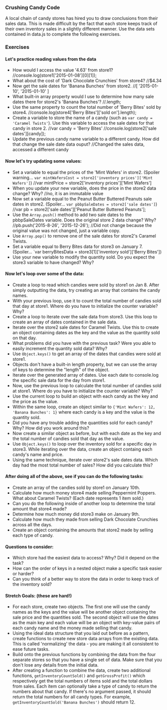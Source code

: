 ### Crushing Candy Code

A local chain of candy stores has hired you to draw conclusions from their sales data. This is made difficult by the fact that each store keeps track of their own inventory sales in a slightly different manner. Use the data sets contained in data.js to complete the following exercises.

### Exercises

#### Let's practice reading values from the data
 - How would I access the value '4.63' from store1?
 //console.log(store1['2015-01-08'][0][1]);
 - What about the cost of 'Dark Chocolate Crunchies' from store4?
 //$4.34
 - Now get the sale dates for 'Banana Bunches' from store2.
 //[ '2015-01-10', '2015-01-10' ]
 - What built-in array property would I use to determine how many sale dates there for store2's 'Banana Bunches'?
 //.length;
 - Use the same property to count the total number of 'Berry Bites' sold by store4.
 //console.log(store4['Berry Bites']['sold on'].length);
 - Create a variable to store the name of a candy (such as `var candy = 'Caramel Twists'`). Use this variable to access the sale dates for that candy in store 2.
//var candy = 'Berry Bites'
//console.log(store2['sale dates'][candy]);
 - Update the previous candy name variable to a different candy. How did that change the sale date data ouput?
 //Changed the sales data, accessed a different candy

#### Now let's try updating some values:
 - Set a variable to equal the prices of the 'Mint Wafers' in store2. (Spoiler warning... `var mintWafersCost = store2['inventory prices']['Mint Wafers']`)
 //var mintPrice = store2['inventory prices']['Mint Wafers']
 - When you update your new variable, does the price in the store2 data change? Why?
 //no, it is an immutable value
 - Now set a variable equal to the Peanut Butter Buttered Peanuts sale dates in store2. (Spoiler... `var pbbpSaleDates = store2['sale dates']`)
 //var pb = store2['sale dates']['Peanut Butter Buttered Peanuts'];
 - Use the `Array.push()` method to add two sale dates to the pbbpSaleDates variable. Does the original store 2 data change? Why?
 //pb.push('2015-8-26', '2015-12-26');
 //Did not change because the original value was not changed, just a variable copy.
 - Use `Array.pop()` to remove one of the sale dates for store2's Caramel Twists.
 - Set a variable equal to Berry Bites data for store3 on January 7. (Spoiler... `var berryBitesData = store3[1]['inventory sold']['Berry Bites'])
 - Use your new variable to modify the quantity sold. Do you expect the store3 variable to have changed? Why?

#### Now let's loop over some of the data:
 - Create a loop to read which candies were sold by store1 on Jan 8. After simply outputting the data, try creating an array that contains the candy names.
 - With your previous loop, use it to count the total number of candies sold that day at store1. Where do you have to initialize the counter variable? Why?
 - Create a loop to iterate over the sale data from store3. Use this loop to create an array of dates contained in the sale data.
 - Iterate over the store2 sale dates for Caramel Twists. Use this to create an object containing dates as the key and the value as the quantity sold on that day.
 - What problems did you have with the previous task? Were you able to easily increment the quantity sold data? Why?
 - Use `Object.keys()` to get an array of the dates that candies were sold at store1.
 - Objects don't have a built-in length property, but we can use the array of keys to determine the "length" of the object.
 - Iterate over the generated array of dates. Use each date to console.log the specific sale data for the day from store1.
 - Now, use the previous loop to calculate the total number of candies sold at store1. Where do you have to initialize the counter variable? Why?
 - Use the current loop to build an object with each candy as the key and the price as the value.
 - Within the same loop, create an object similar to `{'Mint Wafers': 12, 'Banana Bunches': 1}` where each candy is a key and the value is the quantity sold.
 - Did you have any trouble adding the quantities sold for each candy? Why? How did you work around this?
 - Now create a similar object as before, but with each date as the key and the total number of candies sold that day as the value.
 - Use `Object.keys()` to loop over the inventory sold for a specific day in store3. While iterating over the data, create an object containg each candy's name and price.
 - Using the same technique, iterate over store2's sale dates data. Which day had the most total number of sales? How did you calculate this?

#### After doing all of the above, see if you can do the following tasks:
 - Create an array of the candies sold by store1 on January 10th.
 - Calculate how much money store4 made selling Peppermint Poppers. What about Caramel Twists? (Each date represents 1 item sold.)
 - Can you do the following inside of another loop to determine the total amount that store4 made?
 - Determine how much money did store3 make on January 9th.
 - Calculate how much they made from selling Dark Chocolate Crunchies across all the days.
 - Create an object containing the amounts that store2 made by selling each type of candy.

#### Questions to consider:
 - Which store had the easiest data to access? Why? Did it depend on the task?
 - How can the order of keys in a nested object make a specific task easier or harder?
 - Can you think of a better way to store the data in order to keep track of the inventory sold?

#### Stretch Goals: (these are hard!)
 - For each store, create two objects. The first one will use the candy names as the keys and the value will be another object containing the sale price and the quantities sold. The second object will use the dates as the main key and each value will be an object with key-value pairs of each candy name and the money made selling that candy.
 - Using the ideal data structure that you laid out before as a pattern, create functions to create new store data arrays from the existing data. This is called 'normalizing' the data - you are making it all consistent to ease future tasks.
 - Build onto the previous functions by combining the data from the four separate stores so that you have a single set of data. Make sure that you don't lose any details from the initial data.
 - After creating a function to combine the data, create two additional functions, `getInventoryCountSold()` and `getGrossProfit()` which respectively get the total numbers of items sold and the total dollars from sales. Each item can optionally take a type of candy to return the numbers about that candy. If there's no argument passed, it should return the total numbers for all candy types. For example, `getInventoryCountSold('Banana Bunches')` should return 12.
